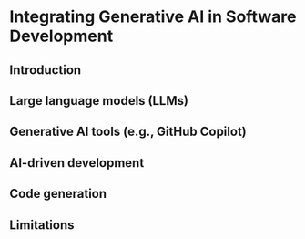 # Integrating Generative AI in Software Development

## Introduction

## Large language models (LLMs)

## Generative AI tools (e.g., GitHub Copilot)

## AI-driven development

## Code generation

## Limitations
